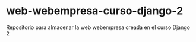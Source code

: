 # web-webempresa-curso-django-2
Repositorio para almacenar la web webempresa creada en el curso Django 2
